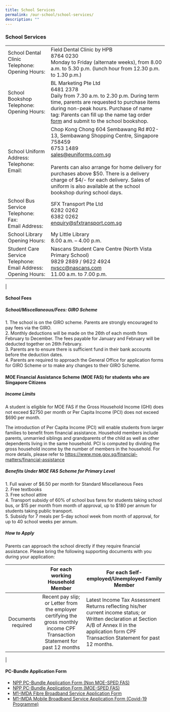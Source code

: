 ```yaml
---
title: School Services
permalink: /our-school/school-services/
description: ""
---
```

### School Services

|  |  |
|---|---|
| School Dental Clinic  Telephone: <br> Opening Hours: | Field Dental Clinic by HPB  <br> 8764 0230 <br>Monday to Friday (alternate weeks), from 8.00 a.m. to 5.30 p.m. (lunch hour from 12.30 p.m. to 1.30 p.m.) |
| School Bookshop  Telephone: <br> Opening Hours: | BL Marketing Pte Ltd <br>  6481 2378 <br> Daily from 7.30 a.m. to 2.30 p.m. During term time, parents are requested to purchase items during non-peak hours.  Purchase of name tag: Parents can fill up the name tag order [form](/files/nametag%20order.pdf) and submit to the school bookshop. |
| School Uniform  Address:  Telephone: <br> Email: | Chop Kong Chong  604 Sembawang Rd #02-13, Sembawang Shopping Centre, Singapore 758459 <br> 6753 1489  <br>sales@euniforms.com.sg <br>  <br>Parents can also arrange for home delivery for purchases above $50. There is a delivery charge of $4/- for each delivery. Sales of uniform is also available at the school bookshop during school days. |
| School Bus Service  Telephone: <br> Fax: <br> Email Address: | SFX Transport Pte Ltd <br> 6282 0262 <br> 6382 0262 <br> enquiry@sfxtransport.com.sg |
| School Library  Opening Hours: | My Little Library <br> 8.00 a.m. – 4.00 p.m. |
| Student Care Service  Telephone: Email Address: Opening Hours: | Nascans Student Care Centre (North Vista Primary School) <br> 9829 2889 / 9622 4924 <br> nvscc@nascans.com <br>11.00 a.m. to 7.00 p.m. |
|

#### School Fees 

##### School/Miscellaneous/Fees: GIRO Scheme

1\. The school is on the GIRO scheme. Parents are strongly encouraged to pay fees via the GIRO. <br>
2\. Monthly deductions will be made on the 26th of each month from February to December. The fees payable for January and February will be deducted together on 26th February.   <br>
3\. Parents are to ensure there is sufficient fund in their bank accounts before the deduction dates. <br>
4\. Parents are required to approach the General Office for application forms for GIRO Scheme or to make any changes to their GIRO Scheme.

#### MOE Financial Assistance Scheme (MOE FAS) for students who are Singapore Citizens

##### Income Limits

A student is eligible for MOE FAS if the Gross Household Income (GHI) does not exceed $2750 per month or Per Capita Income (PCI) does not exceed $690 per month.

The introduction of Per Capita Income (PCI) will enable students from larger families to benefit from financial assistance. Household members include parents, unmarried siblings and grandparents of the child as well as other dependents living in the same household. PCI is computed by dividing the gross household income by the number of members in the household. For more details, please refer to https://www.moe.gov.sg/financial-matters/financial-assistance

##### Benefits Under MOE FAS Scheme for Primary Level

1. Full waiver of $6.50 per month for Standard Miscellaneous Fees <br>
2\. Free textbooks <br>
3\. Free school attire <br>
4\. Transport subsidy of 60% of school bus fares for students taking school bus, or $15 per month from month of approval, up to $180 per annum for students taking public transport. <br>
5\. Subsidy for 7 meals per 5-day school week from month of approval, for up to 40 school weeks per annum. <br>

##### How to Apply

Parents can approach the school directly if they require financial assistance.
Please bring the following supporting documents with you during your application:

|  | For each working Household Member | For each Self-employed/Unemployed Family Member |
|:---:|:---:|---|
| Documents required | Recent pay slip; or Letter from the employer certifying the gross monthly income CPF Transaction Statement for past 12 months  | Latest Income Tax Assessment Returns reflecting his/her current income status; or Written declaration at Section A/B of Annex II in the application form CPF Transaction Statement for past 12 months. |
|

#### PC-Bundle Application Form
* [NPP PC-Bundle Application Form (Non MOE-SPED FAS)](/files/NPP%20PC-Bundle%20Application%20Form%20(Non%20MOE-SPED%20FAS).pdf)
* [NPP PC-Bundle Application Form (MOE-SPED FAS)](/files/NPP%20PC-Bundle%20Application%20Form%20(MOE-SPED%20FAS).pdf)
* [M1-IMDA Fibre Broadband Service Application Form](/files/M1-IMDA%20Fibre%20Broadband%20Service%20Application%20Form.pdf)
* [M1-IMDA Mobile Broadband Service Application Form (Covid-19 Programme)](/files/M1-IMDA%20Mobile%20Broadband%20Service%20Application%20Form%20(Covid-19%20Programme).pdf)